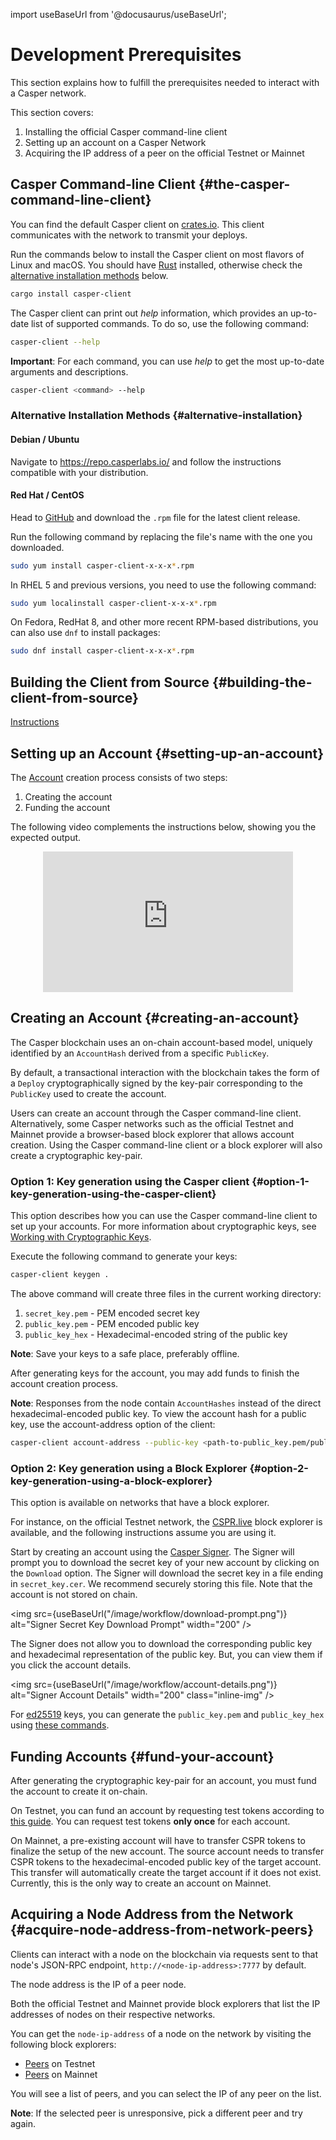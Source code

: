 import useBaseUrl from '@docusaurus/useBaseUrl';

# Development Prerequisites

This section explains how to fulfill the prerequisites needed to interact with a Casper network.

This section covers:

1. Installing the official Casper command-line client
2. Setting up an account on a Casper Network
3. Acquiring the IP address of a peer on the official Testnet or Mainnet  

## Casper Command-line Client {#the-casper-command-line-client}

You can find the default Casper client on [crates.io](https://crates.io/crates/casper-client). This client communicates with the network to transmit your deploys.

Run the commands below to install the Casper client on most flavors of Linux and macOS. You should have [Rust](https://www.rust-lang.org/tools/install) installed, otherwise check the [alternative installation methods](#alternative-installation) below.

```bash
cargo install casper-client
```

The Casper client can print out _help_ information, which provides an up-to-date list of supported commands. To do so, use the following command:

```bash
casper-client --help
```

**Important**: For each command, you can use _help_ to get the most up-to-date arguments and descriptions.

```bash
casper-client <command> --help
```

### Alternative Installation Methods {#alternative-installation}

#### Debian / Ubuntu 

Navigate to <https://repo.casperlabs.io/> and follow the instructions compatible with your distribution.

#### Red Hat / CentOS 

Head to [GitHub](https://github.com/casper-ecosystem/casper-client-rs/releases) and download the `.rpm` file for the latest client release.

Run the following command by replacing the file's name with the one you downloaded.

```bash
sudo yum install casper-client-x-x-x*.rpm
```

In RHEL 5 and previous versions, you need to use the following command:

```bash
sudo yum localinstall casper-client-x-x-x*.rpm
```

On Fedora, RedHat 8, and other more recent RPM-based distributions, you can also use `dnf` to install packages:

```bash
sudo dnf install casper-client-x-x-x*.rpm
```


## Building the Client from Source {#building-the-client-from-source}

[Instructions]( https://github.com/casper-network/casper-node/tree/master/client)

## Setting up an Account {#setting-up-an-account}

The [Account](/design/casper-design.md/#accounts-head) creation process consists of two steps:

1. Creating the account
2. Funding the account

The following video complements the instructions below, showing you the expected output.

<p align="center">
<iframe width="400" height="225" src="https://www.youtube.com/embed?v=sA1HTPjV_bc&list=PL8oWxbJ-csEqi5FP87EJZViE2aLz6X1Mj&index=3" frameborder="0" allow="accelerometer; clipboard-write; encrypted-media; gyroscope; picture-in-picture" allowfullscreen></iframe>
</p>

## Creating an Account {#creating-an-account}

The Casper blockchain uses an on-chain account-based model, uniquely identified by an `AccountHash` derived from a specific `PublicKey`.

By default, a transactional interaction with the blockchain takes the form of a `Deploy` cryptographically signed by the key-pair corresponding to the `PublicKey` used to create the account.

Users can create an account through the Casper command-line client. Alternatively, some Casper networks such as the official Testnet and Mainnet provide a browser-based block explorer that allows account creation. Using the Casper command-line client or a block explorer will also create a cryptographic key-pair.

### Option 1: Key generation using the Casper client {#option-1-key-generation-using-the-casper-client}

This option describes how you can use the Casper command-line client to set up your accounts. For more information about cryptographic keys, see [Working with Cryptographic Keys](/dapp-dev-guide/keys.md).

Execute the following command to generate your keys:

```bash
casper-client keygen .
```

The above command will create three files in the current working directory:

1. `secret_key.pem` - PEM encoded secret key
2. `public_key.pem` - PEM encoded public key
3. `public_key_hex` - Hexadecimal-encoded string of the public key

**Note**: Save your keys to a safe place, preferably offline.

After generating keys for the account, you may add funds to finish the account creation process.

**Note**: Responses from the node contain `AccountHashes` instead of the direct hexadecimal-encoded public key. To view the account hash for a public key, use the account-address option of the client:

```bash
casper-client account-address --public-key <path-to-public_key.pem/public-key-hex>
```

### Option 2: Key generation using a Block Explorer {#option-2-key-generation-using-a-block-explorer}

This option is available on networks that have a block explorer.

For instance, on the official Testnet network, the [CSPR.live](https://testnet.cspr.live/) block explorer is available, and the following instructions assume you are using it.

Start by creating an account using the [Casper Signer](../workflow/signer-guide.md). The Signer will prompt you to download the secret key of your new account by clicking on the `Download` option. The Signer will download the secret key in a file ending in `secret_key.cer`. We recommend securely storing this file. Note that the account is not stored on chain.

<img src={useBaseUrl("/image/workflow/download-prompt.png")} alt="Signer Secret Key Download Prompt" width="200" />

The Signer does not allow you to download the corresponding public key and hexadecimal representation of the public key. But, you can view them if you click the account details.

<img src={useBaseUrl("/image/workflow/account-details.png")} alt="Signer Account Details" width="200" class="inline-img" />

For [ed25519](/dapp-dev-guide/keys.md#eddsa-keys) keys, you can generate the `public_key.pem` and `public_key_hex` using [these commands](https://github.com/casper-network/casper-node/wiki/ed25519-public-keys-from-secret_key.pem).

## Funding Accounts {#fund-your-account}

After generating the cryptographic key-pair for an account, you must fund the account to create it on-chain.

On Testnet, you can fund an account by requesting test tokens according to [this guide](/workflow/testnet-faucet/). You can request test tokens **only once** for each account.

On Mainnet, a pre-existing account will have to transfer CSPR tokens to finalize the setup of the new account. The source account needs to transfer CSPR tokens to the hexadecimal-encoded public key of the target account. This transfer will automatically create the target account if it does not exist. Currently, this is the only way to create an account on Mainnet.

## Acquiring a Node Address from the Network {#acquire-node-address-from-network-peers}

Clients can interact with a node on the blockchain via requests sent to that node's JSON-RPC endpoint, `http://<node-ip-address>:7777` by default.

The node address is the IP of a peer node.

Both the official Testnet and Mainnet provide block explorers that list the IP addresses of nodes on their respective networks.

You can get the `node-ip-address` of a node on the network by visiting the following block explorers:

* [Peers](https://testnet.cspr.live/tools/peers) on Testnet
* [Peers](https://cspr.live/tools/peers) on Mainnet

You will see a list of peers, and you can select the IP of any peer on the list.

**Note**: If the selected peer is unresponsive, pick a different peer and try again.
